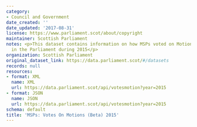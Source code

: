 ```yaml
---
category:
- Council and Government
date_created: ''
date_updated: '2017-08-31'
license: https://www.parliament.scot/about/copyright
maintainer: Scottish Parliament
notes: <p>This dataset contains information on how MSPs voted on Motions and Amendments
  in the Parliament during 2015</p>
organization: Scottish Parliament
original_dataset_link: https://data.parliament.scot/#/datasets
records: null
resources:
- format: XML
  name: XML
  url: https://data.parliament.scot/api/votesmotion?year=2015
- format: JSON
  name: JSON
  url: https://data.parliament.scot/api/votesmotion?year=2015
schema: default
title: 'MSPs: Votes On Motions (Beta) 2015'
---
```

